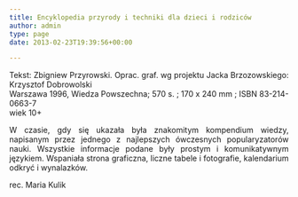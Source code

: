 ```yaml
---
title: Encyklopedia przyrody i techniki dla dzieci i rodziców
author: admin
type: page
date: 2013-02-23T19:39:56+00:00

---
```

<p style="text-align: justify;">
  Tekst: Zbigniew Przyrowski. Oprac. graf. wg projektu Jacka Brzozowskiego: Krzysztof Dobrowolski<br /> Warszawa 1996, Wiedza Powszechna; 570 s. ; 170 x 240 mm ; ISBN 83-214-0663-7<br /> wiek 10+
</p>

<p style="text-align: justify;">
  W czasie, gdy się ukazała była znakomitym kompendium wiedzy, napisanym przez jednego z najlepszych ówczesnych popularyzatorów nauki. Wszystkie informacje podane były prostym i komunikatywnym językiem. Wspaniała strona graficzna, liczne tabele i fotografie, kalendarium odkryć i wynalazków.
</p>

<p style="text-align: justify;">
  rec. Maria Kulik
</p>